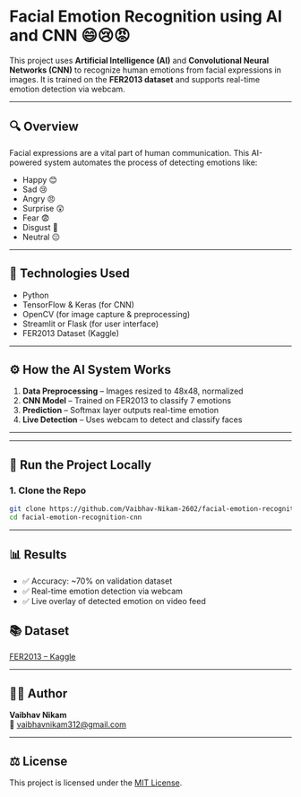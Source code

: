 # Facial Emotion Recognition using AI and CNN 😄😢😡

This project uses **Artificial Intelligence (AI)** and **Convolutional Neural Networks (CNN)** to recognize human emotions from facial expressions in images. It is trained on the **FER2013 dataset** and supports real-time emotion detection via webcam.

---

## 🔍 Overview

Facial expressions are a vital part of human communication. This AI-powered system automates the process of detecting emotions like:

- Happy 😊
- Sad 😢
- Angry 😠
- Surprise 😲
- Fear 😨
- Disgust 🤢
- Neutral 😐

---

## 🧠 Technologies Used

- Python
- TensorFlow & Keras (for CNN)
- OpenCV (for image capture & preprocessing)
- Streamlit or Flask (for user interface)
- FER2013 Dataset (Kaggle)

---

## ⚙️ How the AI System Works

1. **Data Preprocessing** – Images resized to 48x48, normalized
2. **CNN Model** – Trained on FER2013 to classify 7 emotions
3. **Prediction** – Softmax layer outputs real-time emotion
4. **Live Detection** – Uses webcam to detect and classify faces

---



---

## 🚀 Run the Project Locally

### 1. Clone the Repo

```bash
git clone https://github.com/Vaibhav-Nikam-2602/facial-emotion-recognition-cnn.git
cd facial-emotion-recognition-cnn
```

---

## 📊 Results

- ✅ Accuracy: ~70% on validation dataset
- ✅ Real-time emotion detection via webcam
- ✅ Live overlay of detected emotion on video feed


## 📚 Dataset

[FER2013 – Kaggle](https://www.kaggle.com/datasets/msambare/fer2013)

---

## 🙋‍♂️ Author

**Vaibhav Nikam**  
📧 vaibhavnikam312@gmail.com

---

## ⚖️ License

This project is licensed under the [MIT License](LICENSE).
